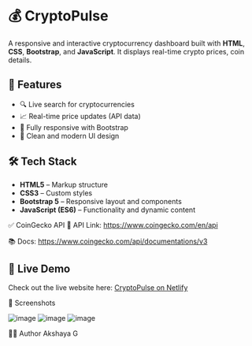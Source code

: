 # 💰 CryptoPulse

A responsive and interactive cryptocurrency dashboard built with **HTML**, **CSS**, **Bootstrap**, and **JavaScript**. It displays real-time crypto prices, coin details.

## 🚀 Features

- 🔍 Live search for cryptocurrencies
- 📈 Real-time price updates (API data)
- 📱 Fully responsive with Bootstrap
- 💼 Clean and modern UI design

## 🛠️ Tech Stack

- **HTML5** – Markup structure
- **CSS3** – Custom styles
- **Bootstrap 5** – Responsive layout and components
- **JavaScript (ES6)** – Functionality and dynamic content

✅ CoinGecko API
🔗 API Link:
https://www.coingecko.com/en/api

📚 Docs:
https://www.coingecko.com/api/documentations/v3

## 🚀 Live Demo
Check out the live website here: [CryptoPulse on Netlify](https://cryptopulse12.netlify.app)

📸 Screenshots

![image](https://github.com/user-attachments/assets/7fdb2c04-4491-4962-a145-6fb7259c95d2)
![image](https://github.com/user-attachments/assets/f83e9483-78ee-458c-99dc-61a043628819)
![image](https://github.com/user-attachments/assets/f567bbe9-d338-4e87-8a4d-24aeee771144)





🙋‍♀️ Author
Akshaya G
